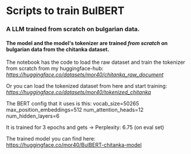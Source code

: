 # Scripts to train BulBERT

### A LLM trained from scratch on bulgarian data.

#### The model and the model's tokenizer are trained _from scratch_ on bulgarian data from the **chitanka** dataset.

The notebook has the code to load the raw dataset and train the tokenizer from scratch from my huggingface-hub: *https://huggingface.co/datasets/mor40/chitanka_raw_document*

Or you can load the tokenized dataset from here and start training:
*https://huggingface.co/datasets/mor40/tokenized_chitanka*

The BERT config that it uses is this:
vocab_size=50265
max_position_embeddings=512
num_attention_heads=12
num_hidden_layers=6

It is trained for 3 epochs and gets -> Perplexity: 6.75 (on eval set)

The trained model you can find here: https://huggingface.co/mor40/BulBERT-chitanka-model
